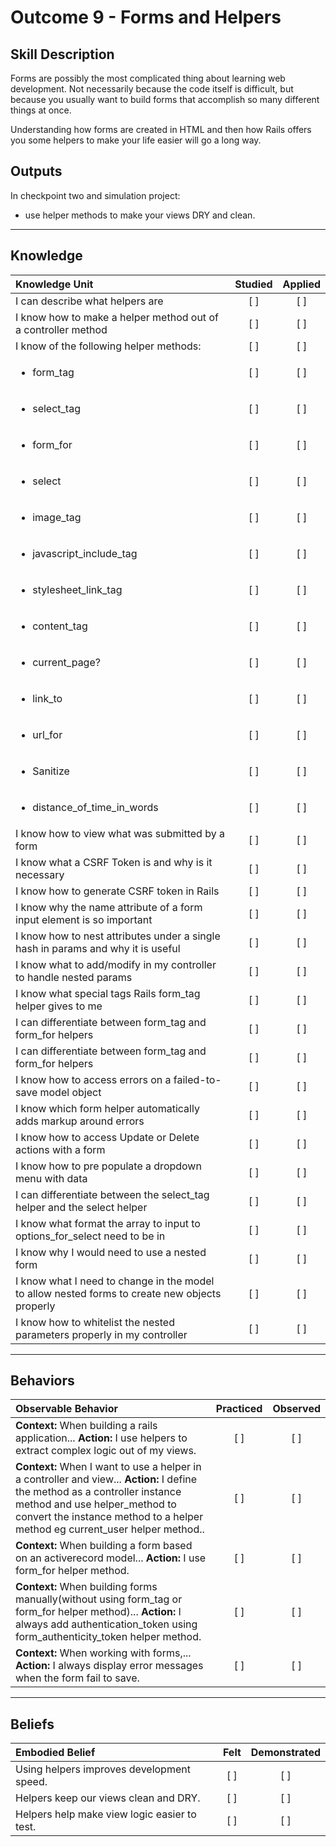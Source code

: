 # Outcome 9 - Forms and Helpers

Skill Description
----------
Forms are possibly the most complicated thing about learning web development. Not necessarily because the code itself is difficult, but because you usually want to build forms that accomplish so many different things at once.

Understanding how forms are created in HTML and then how Rails offers you some helpers to make your life easier will go a long way.

Outputs
----------
In checkpoint two and simulation project:
- use helper methods to make your views DRY and clean.


----------
## **Knowledge**


| Knowledge Unit   |      Studied      | Applied |
|:-------------|:------------------:|:--------:|
| I can describe what helpers are | [ ] | [ ]  |
| I know how to make a helper method out of a controller method | [ ] | [ ]  |
| I know of the following helper methods: | [ ] | [ ]  |
| <ul><li> form_tag | [ ] | [ ]  |
| <ul><li> select_tag | [ ] | [ ]  |
| <ul><li> form_for | [ ] | [ ]  |
| <ul><li> select | [ ] | [ ]  |
| <ul><li> image_tag | [ ] | [ ]  |
| <ul><li> javascript_include_tag | [ ] | [ ]  |
| <ul><li> stylesheet_link_tag | [ ] | [ ]  |
| <ul><li> content_tag | [ ] | [ ]  |
| <ul><li> current_page? | [ ] | [ ]  |
| <ul><li> link_to | [ ] | [ ]  |
| <ul><li> url_for | [ ] | [ ]  |
| <ul><li> Sanitize | [ ] | [ ]  |
| <ul><li> distance_of_time_in_words | [ ] | [ ]  |
| I know how to view what was submitted by a form | [ ] | [ ]  |
| I know what a CSRF Token is and why is it necessary | [ ] | [ ]  |
| I know how to generate CSRF token in Rails | [ ] | [ ]  |
| I know why the name attribute of a form input element is so important | [ ] | [ ]  |
| I know how to nest attributes under a single hash in params and why it is useful| [ ] | [ ]  |
| I know what to add/modify in my controller to handle nested params | [ ] | [ ]  |
| I know what special tags Rails form_tag helper gives to me | [ ] | [ ]  |
| I can differentiate between form_tag and form_for helpers | [ ] | [ ]  |
| I can differentiate between form_tag and form_for helpers | [ ] | [ ]  |
| I know how to access errors on a failed-to-save model object | [ ] | [ ]  |
| I  know which form helper automatically adds markup around errors | [ ] | [ ]  |
| I know how to access Update or Delete actions with a form | [ ] | [ ]  |
| I know how to pre populate a dropdown menu with data | [ ] | [ ]  |
| I can differentiate between the select_tag helper and the select helper | [ ] | [ ]  |
| I know what format the array to input to options_for_select need to be in| [ ] | [ ]  |
| I know why I would need to use a nested form | [ ] | [ ]  |
| I know what I need to change in the model to allow nested forms to create new objects properly | [ ] | [ ]  |
| I know how to whitelist the nested parameters properly in my controller | [ ] | [ ]  |



----------


## **Behaviors**


| Observable Behavior   |      Practiced      | Observed |
|:-------------|:------------------:|:--------:|
| **Context:** When building a rails application... **Action:** I use helpers to extract complex logic out of my views. | [ ] | [ ]  |
| **Context:** When I want to use a helper in a controller and view... **Action:** I define the method as a controller instance method and use helper_method to convert the instance method to a helper method eg current_user helper method.. | [ ] | [ ]  |
| **Context:** When building a form based on an activerecord model... **Action:** I use form_for helper method. | [ ] | [ ]  |
| **Context:** When building forms manually(without using form_tag or form_for helper method)... **Action:** I always add authentication_token using form_authenticity_token helper method. | [ ] | [ ]  |
| **Context:** When working with forms,... **Action:** I always display error messages when the form fail to save. | [ ] | [ ]  |



----------


## **Beliefs**


| Embodied Belief   |      Felt      | Demonstrated |
|:-------------|:------------------:|:--------:|
| Using helpers improves development speed. | [ ] | [ ]  |
| Helpers keep our views clean and DRY. | [ ] | [ ]  |
| Helpers help make view logic easier to test. | [ ] | [ ]  |
